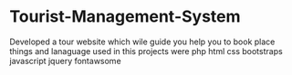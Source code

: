 # Tourist-Management-System
Developed a tour website which wile guide you help you to book place things and lanaguage used in this projects were php html css bootstraps javascript jquery fontawsome
